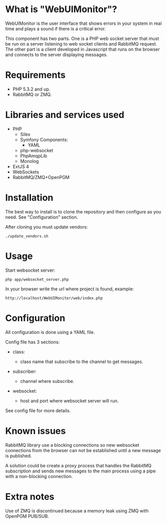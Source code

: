What is "WebUIMonitor"?
=======================

WebUIMonitor is the user interface that shows errors in your system in real time and plays a sound if there is a critical error.

This component has two parts. One is a PHP web socket server that must be run on a server listening to web socket clients and RabbitMQ request. The other part is a client developed in Javascript that runs on the browser and connects to the server displaying messages.


Requirements
============

- PHP 5.3.2 and up.
- RabbitMQ or ZMQ.


Libraries and services used
===========================

- PHP
	- Silex
	- Symfony Components:
		- YAML
	- php-websocket
	- PhpAmqpLib
	- Monolog
- ExtJS 4
- WebSockets
- RabbitMQ/ZMQ+OpenPGM


Installation
============

The best way to install is to clone the repository and then configure as you need. See "Configuration" section.

After cloning you must update vendors:

	./update_vendors.sh


Usage
=====

Start websocket server:

	php app/websocket_server.php

In your browser write the url where project is found, example:

	http://localhost/WebUIMonitor/web/index.php


Configuration
=============

All configuration is done using a YAML file.

Config file has 3 sections:

- class:
	- class name that subscribe to the channel to get messages.

- subscriber:
	- channel where subscribe.

- websocket:
	- host and port where websocket server will run.


See config file for more details.


Known issues
============

RabbitMQ library use a blocking connections so new websocket connections from the browser can not be established until a new message is published.

A solution could be create a proxy process that handles the RabbitMQ subscription and sends new messages to the main process using a pipe with a non-blocking connection.


Extra notes
===========

Use of ZMQ is discontinued because a memory leak using ZMQ with OpenPGM PUB/SUB.
